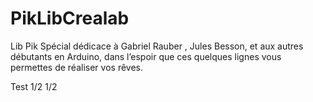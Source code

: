 # PikLibCrealab
Lib Pik
Spécial dédicace à Gabriel Rauber , Jules Besson, et aux autres débutants en Arduino, dans l’espoir que ces quelques lignes vous permettes de réaliser vos rêves.

Test 1/2 1/2
